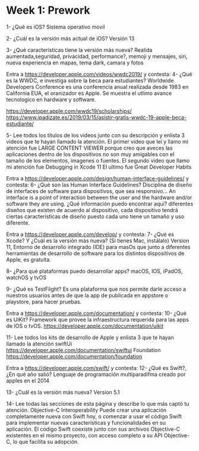# Week 1: Prework

1- ¿Qué es iOS?
    Sistema operativo movil

2- ¿Cuál es la versión más actual de iOS?
    Versión 13

3- ¿Qué características tiene la versión más nueva?
    Realida aumentada,seguridad, privacidad,  performance?, memoji y mensajes, siri, nueva experiencia en mapas, tema dark, camara y fotos

Entra a https://developer.apple.com/videos/wwdc2019/ y contesta:
4- ¿Qué es la WWDC, e investiga sobre la beca para estudiantes?
    Worldwide Developers Conference es una conferencia anual realizada desde 1983 en California EUA, el oranizador es Apple. Se muestra el utlimo avance tecnologico en hardware y software.

https://developer.apple.com/wwdc19/scholarships/
https://www.ipadizate.es/2019/03/15/asistir-gratis-wwdc-19-apple-beca-estudiante/

5- Lee todos los títulos de los videos junto con su descripción y enlista 3 videos que te hayan llamado la atención.
	El primer video que leí y llamo mi atención fue  LARGE CONTENT VIEWER  porque creo que aveces las aplicaciones dentro de los dispositivos no son muy amigables con el tamaño de los elementos, imagenes o fuentes.
    El segundo video que llamo mi atención fue Debugging in Xcode 11
    El ultimo fue Great Developer Habits 

Entra a https://developer.apple.com/design/human-interface-guidelines/ y contesta:
6- ¿Qué son las Human Interface Guidelines?
    Disciplina de diseño de interfaces de software para dispositivos, que sea responsivo… An interface is a point of interaction between the user and the hardware and/or software they are using.
    ¿Qué información puedo encontrar aquí?
    diferentes diseños que existen de acuerdo al dispositivo, cada dispositivo tendrá  ciertas características de diseño puesto cada uno tiene un tamaño y uso diferente.

Entra a https://developer.apple.com/develop/ y contesta:
7- ¿Qué es Xcode? Y ¿Cuál es la versión más nueva? (Si tienes Mac, instálalo)
    Version 11, Entorno de desarrollo integrado (IDE) para masOs que junto a diferentes herramientas de desarrollo de software para los distintos dispositivos de Apple, es gratuita.

8- ¿Para qué plataformas puedo desarrollar apps?
 macOS, IOS, iPadOS, watchOS y tvOS

9- ¿Qué es TestFlight?
    Es una plataforma que nos permite darle acceso a nuestros usuarios antes de que la app de publicada en appstore o playstore, para hacer pruebas.

Entra a https://developer.apple.com/documentation/ y contesta:
10- ¿Qué es UIKit?
    Framework que provee la infraestructura requerida para las apps de IOS o tvOS.
https://developer.apple.com/documentation/uikit

11- Lee todos los kits de desarrollo de Apple y enlista 3 que te hayan llamado la atención
swiftUi  https://developer.apple.com/documentation/swiftui
Foundation https://developer.apple.com/documentation/foundation


Entra a https://developer.apple.com/swift/ y contesta:
12- ¿Qué es Swift?, ¿En qué año salió?
    Lenguaje de programación multiparadifma creado por apples en el 2014

13- ¿Cuál es la versión más nueva?
Version 5.1 

14- Lee todas las secciones de esta página y describe lo que más captó tu atención.
	Objective-C Interoperability
	Puede crear una aplicación completamente nueva con Swift hoy, o comenzar a usar el código Swift para implementar nuevas características y funcionalidades en su aplicación. El código Swift coexiste junto con sus archivos Objective-C existentes en el mismo proyecto, con acceso completo a su API Objective-C, lo que facilita su adopción.

